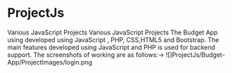 # ProjectJs
Various JavaScript Projects 
Various JavaScript Projects The Budget App using developed using JavaScript , PHP, CSS,HTML5 and Bootstrap. The main features developed using JavaScript and PHP is used for backend support. The screenshots of working are as follows:->
![]ProjectJs/Budget-App/ProjectImages/login.png
